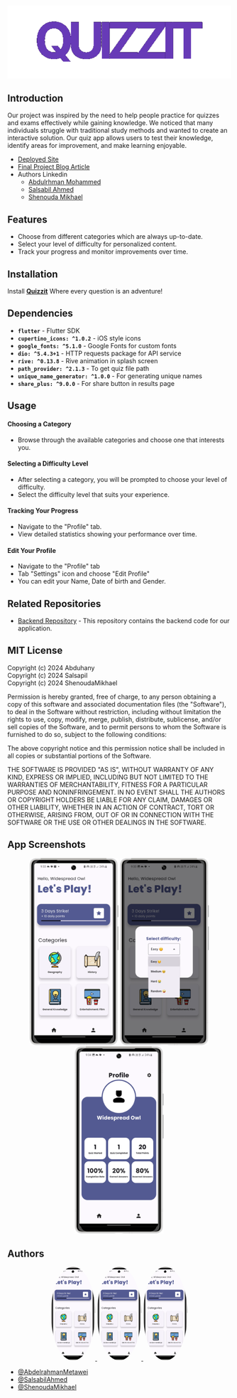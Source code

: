 ![Logo](images/Timeline%201(1).gif)

## Introduction

Our project was inspired by the need to help people practice for quizzes and exams effectively while gaining knowledge. We noticed that many individuals struggle with traditional study methods and wanted to create an interactive solution. Our quiz app allows users to test their knowledge, identify areas for improvement, and make learning enjoyable.
- [Deployed Site](https://quizzit.thedreamcatcher.dev/)
- [Final Project Blog Article](https://your-blog-article-url.com)
- Authors Linkedin
  - [Abdulrhman Mohammed](https://www.linkedin.com/in/abduhany/)
  - [Salsabil Ahmed](https://www.linkedin.com/in/salsabil-ahmed-642a77287/)
  - [Shenouda Mikhael](https://www.linkedin.com/in/shenoudamikhael/)

## Features
- Choose from different categories which are always up-to-date.
- Select your level of difficulty for personalized content.
- Track your progress and monitor improvements over time.

## Installation
 
Install [**Quizzit**](https://play.google.com/store/apps/details?id=dev.thedreamcatcher.quizzit) Where every question is an adventure!

## Dependencies

- **`flutter`** - Flutter SDK
- **`cupertino_icons: ^1.0.2`** - iOS style icons
- **`google_fonts: ^5.1.0`** - Google Fonts for custom fonts
- **`dio: ^5.4.3+1`** - HTTP requests package for API service
- **`rive: ^0.13.8`** - Rive animation in splash screen
- **`path_provider: ^2.1.3`** - To get quiz file path
- **`unique_name_generator: ^1.0.0`** - For generating unique names
- **`share_plus: ^9.0.0`** - For share button in results page

## Usage
#### Choosing a Category
- Browse through the available categories and choose one that interests you.
#### Selecting a Difficulty Level
- After selecting a category, you will be prompted to choose your level of difficulty.
- Select the difficulty level that suits your experience.
#### Tracking Your Progress
- Navigate to the "Profile" tab.
- View detailed statistics showing your performance over time.
#### Edit Your Profile
- Navigate to the "Profile" tab
- Tab "Settings" icon and choose "Edit Profile"
- You can edit your Name, Date of birth and Gender.

## Related Repositories
- [Backend Repository](https://github.com/ShenoudaMikhael/quizzit_backend) - This repository contains the backend code for our application.

## MIT License

Copyright (c) 2024 Abduhany    
Copyright (c) 2024 Salsapil    
Copyright (c) 2024 ShenoudaMikhael   

Permission is hereby granted, free of charge, to any person obtaining a copy
of this software and associated documentation files (the "Software"), to deal
in the Software without restriction, including without limitation the rights
to use, copy, modify, merge, publish, distribute, sublicense, and/or sell
copies of the Software, and to permit persons to whom the Software is
furnished to do so, subject to the following conditions:

The above copyright notice and this permission notice shall be included in all
copies or substantial portions of the Software.

THE SOFTWARE IS PROVIDED "AS IS", WITHOUT WARRANTY OF ANY KIND, EXPRESS OR
IMPLIED, INCLUDING BUT NOT LIMITED TO THE WARRANTIES OF MERCHANTABILITY,
FITNESS FOR A PARTICULAR PURPOSE AND NONINFRINGEMENT. IN NO EVENT SHALL THE
AUTHORS OR COPYRIGHT HOLDERS BE LIABLE FOR ANY CLAIM, DAMAGES OR OTHER
LIABILITY, WHETHER IN AN ACTION OF CONTRACT, TORT OR OTHERWISE, ARISING FROM,
OUT OF OR IN CONNECTION WITH THE SOFTWARE OR THE USE OR OTHER DEALINGS IN THE
SOFTWARE.

## App Screenshots

<p align="center">
    <img src="images/Categories_features.png" alt="Categories Features" width="200"/>
    <img src="images/Difficulty_feature.png" alt="Difficulty Feature" width="200"/>
    <img src="images/Stats_feature.png" alt="Stats Feature" width="200"/>
</p>

## Authors

<div align="center">
    <a href="https://www.linkedin.com/in/abduhany/">
        <img src="images/Categories_features.png" alt="Abdulrhman Mohammed" style="border-radius: 50%;" width="100">
    </a>
    <a href="https://www.linkedin.com/in/salsabil-ahmed-642a77287/">
        <img src="images/Categories_features.png" alt="Salsabil Ahmed" style="border-radius: 50%;" width="100">
    </a>
    <a href="https://www.linkedin.com/in/shenoudamikhael/">
        <img src="images/Categories_features.png" alt="Shenouda Mikhael" style="border-radius: 50%;" width="100">
    </a>
</div>

- [@AbdelrahmanMetawei](https://github.com/Abduhany/)
- [@SalsabilAhmed](https://github.com/Salsapil)
- [@ShenoudaMikhael](https://github.com/ShenoudaMikhael)